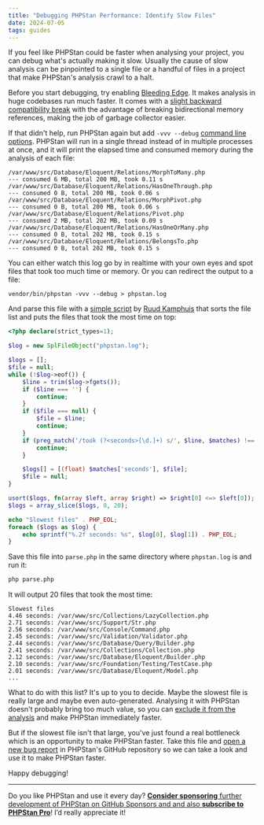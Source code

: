 ```yaml
---
title: "Debugging PHPStan Performance: Identify Slow Files"
date: 2024-07-05
tags: guides
---
```


If you feel like PHPStan could be faster when analysing your project, you can debug what's actually making it slow. Usually the cause of slow analysis can be pinpointed to a single file or a handful of files in a project that make PHPStan's analysis crawl to a halt.

Before you start debugging, try enabling [Bleeding Edge](/blog/what-is-bleeding-edge). It makes analysis in huge codebases run much faster. It comes with a [slight backward compatibility break](/blog/phpstan-1-6-0-with-conditional-return-types#lower-memory-consumption) with the advantage of breaking bidirectional memory references, making the job of garbage collector easier.

If that didn't help, run PHPStan again but add `-vvv --debug` [command line options](/user-guide/command-line-usage). PHPStan will run in a single thread instead of in multiple processes at once, and it will print the elapsed time and consumed memory during the analysis of each file:

```
/var/www/src/Database/Eloquent/Relations/MorphToMany.php
--- consumed 6 MB, total 200 MB, took 0.11 s
/var/www/src/Database/Eloquent/Relations/HasOneThrough.php
--- consumed 0 B, total 200 MB, took 0.06 s
/var/www/src/Database/Eloquent/Relations/MorphPivot.php
--- consumed 0 B, total 200 MB, took 0.06 s
/var/www/src/Database/Eloquent/Relations/Pivot.php
--- consumed 2 MB, total 202 MB, took 0.09 s
/var/www/src/Database/Eloquent/Relations/HasOneOrMany.php
--- consumed 0 B, total 202 MB, took 0.15 s
/var/www/src/Database/Eloquent/Relations/BelongsTo.php
--- consumed 0 B, total 202 MB, took 0.15 s
```

You can either watch this log go by in realtime with your own eyes and spot files that took too much time or memory. Or you can redirect the output to a file:

```
vendor/bin/phpstan -vvv --debug > phpstan.log
```

And parse this file with a [simple script](https://gist.github.com/ruudk/41897eb59ff497b271fc9fa3c7d5fb27) by [Ruud Kamphuis](https://github.com/ruudk) that sorts the file list and puts the files that took the most time on top:

```php
<?php declare(strict_types=1);

$log = new SplFileObject("phpstan.log");

$logs = [];
$file = null;
while (!$log->eof()) {
    $line = trim($log->fgets());
    if ($line === '') {
        continue;
    }
    if ($file === null) {
        $file = $line;
        continue;
    }
    if (preg_match('/took (?<seconds>[\d.]+) s/', $line, $matches) !== 1) {
        continue;
    }

    $logs[] = [(float) $matches['seconds'], $file];
    $file = null;
}

usort($logs, fn(array $left, array $right) => $right[0] <=> $left[0]);
$logs = array_slice($logs, 0, 20);

echo "Slowest files" . PHP_EOL;
foreach ($logs as $log) {
    echo sprintf("%.2f seconds: %s", $log[0], $log[1]) . PHP_EOL;
}
```

Save this file into `parse.php` in the same directory where `phpstan.log` is and run it:

```bash
php parse.php
```

It will output 20 files that took the most time:

```
Slowest files
4.46 seconds: /var/www/src/Collections/LazyCollection.php
2.71 seconds: /var/www/src/Support/Str.php
2.56 seconds: /var/www/src/Console/Command.php
2.45 seconds: /var/www/src/Validation/Validator.php
2.44 seconds: /var/www/src/Database/Query/Builder.php
2.41 seconds: /var/www/src/Collections/Collection.php
2.12 seconds: /var/www/src/Database/Eloquent/Builder.php
2.10 seconds: /var/www/src/Foundation/Testing/TestCase.php
2.01 seconds: /var/www/src/Database/Eloquent/Model.php
...
```

What to do with this list? It's up to you to decide. Maybe the slowest file is really large and maybe even auto-generated. Analysing it with PHPStan doesn't probably bring too much value, so you can [exclude it from the analysis](/user-guide/ignoring-errors#excluding-whole-files) and make PHPStan immediately faster.

But if the slowest file isn't that large, you've just found a real bottleneck which is an opportunity to make PHPStan faster. Take this file and [open a new bug report](https://github.com/phpstan/phpstan/issues/new?template=Bug_report.yaml) in PHPStan's GitHub repository so we can take a look and use it to make PHPStan faster.

Happy debugging!

---

Do you like PHPStan and use it every day? [**Consider sponsoring** further development of PHPStan on GitHub Sponsors and and also **subscribe to PHPStan Pro**](/sponsor)! I’d really appreciate it!

